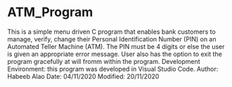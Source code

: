 # ATM_Program
This is a simple menu driven C program that enables bank customers to manage, verify, change their Personal Identification Number (PIN) on an Automated Teller Machine (ATM). The PIN must be 4 digits or else the user is given an appropriate error message. User also has the option to exit the program gracefully at will fromm within the program.  Development Environment: this program was developed in Visual Studio Code.  Author: Habeeb Alao  Date: 04/11/2020     Modified: 20/11/2020
